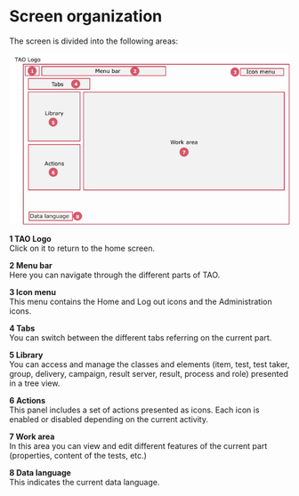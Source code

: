 <!--
parent:
    title: General_features
author:
    - 'Jérôme Bogaerts'
created_at: '2011-10-24 16:10:30'
updated_at: '2013-03-13 13:15:04'
tags:
    - 'General features'
-->

Screen organization
===================

The screen is divided into the following areas:

![](../resources/Screen_organization.png)

**1 TAO Logo**<br/>
Click on it to return to the home screen.

**2 Menu bar**<br/>
Here you can navigate through the different parts of TAO.

**3 Icon menu**<br/>
This menu contains the Home and Log out icons and the Administration icons.

**4 Tabs**<br/>
You can switch between the different tabs referring on the current part.

**5 Library**<br/>
You can access and manage the classes and elements (item, test, test taker, group, delivery, campaign, result server, result, process and role) presented in a tree view.

**6 Actions**<br/>
This panel includes a set of actions presented as icons. Each icon is enabled or disabled depending on the current activity.

**7 Work area**<br/>
In this area you can view and edit different features of the current part (properties, content of the tests, etc.)

**8 Data language**<br/>
This indicates the current data language.

